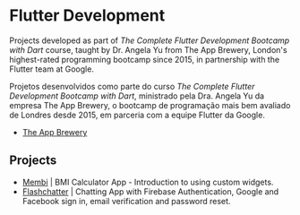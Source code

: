 # Flutter Development

Projects developed as part of *The Complete Flutter Development Bootcamp with Dart* course, taught by Dr. Angela Yu from The App Brewery, London's highest-rated programming bootcamp since 2015, in partnership with the Flutter team at Google.

Projetos desenvolvidos como parte do curso *The Complete Flutter Development Bootcamp with Dart*, ministrado pela Dra. Angela Yu da empresa The App Brewery, o bootcamp de programação mais bem avaliado de Londres desde 2015, em parceria com a equipe Flutter da Google.

- [The App Brewery](https://www.appbrewery.co)

## Projects

- [Membi](https://github.com/victormendes1993/Mebmi) | BMI Calculator App - Introduction to using custom widgets.
- [Flashchatter](https://github.com/victormendes1993/Flashchatter) | Chatting App with Firebase Authentication, Google and Facebook sign in, email verification and password reset.
